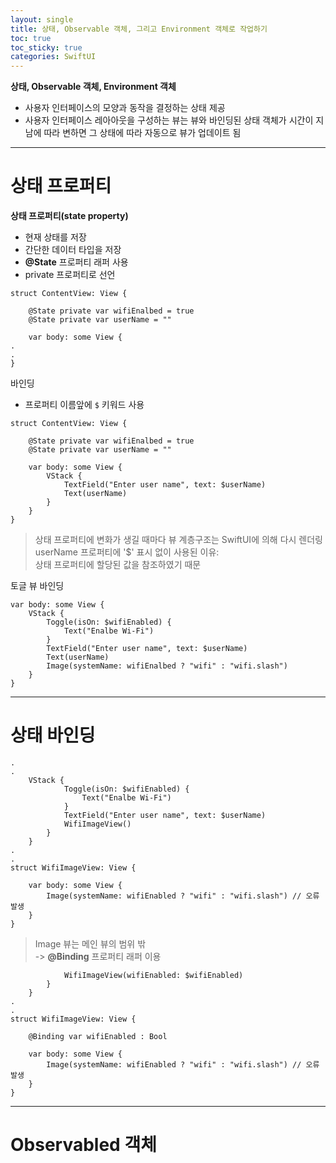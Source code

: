 ```yaml
---
layout: single
title: 상태, Observable 객체, 그리고 Environment 객체로 작업하기
toc: true
toc_sticky: true
categories: SwiftUI
---
```

**상태, Observable 객체, Environment 객체**
* 사용자 인터페이스의 모양과 동작을 결정하는 상태 제공
* 사용자 인터페이스 레아아웃을 구성하는 뷰는 뷰와 바인딩된 상태 객체가 시간이 지남에 따라 변하면 그 상태에 따라 자동으로 뷰가 업데이트 됨

------------

# 상태 프로퍼티
**상태 프로퍼티(state property)**
* 현재 상태를 저장
* 간단한 데이터 타입을 저장
* **@State** 프로퍼티 래퍼 사용
* private 프로퍼티로 선언

```
struct ContentView: View {

    @State private var wifiEnalbed = true
    @State private var userName = ""
    
    var body: some View {
.
.
}
```
바인딩
* 프로퍼티 이름앞에 ```$``` 키워드 사용

```
struct ContentView: View {

    @State private var wifiEnalbed = true
    @State private var userName = ""
    
    var body: some View {
        VStack {
            TextField("Enter user name", text: $userName)
            Text(userName)
        }
    }
}
```
> 상태 프로퍼티에 변화가 생길 때마다 뷰 계층구조는 SwiftUI에 의해 다시 렌더링<br/>
> userName 프로퍼티에 '$' 표시 없이 사용된 이유:<br/>
> 상태 프로퍼티에 할당된 값을 참조하였기 때문

토글 뷰 바인딩
```
var body: some View {
    VStack {
        Toggle(isOn: $wifiEnabled) {
            Text("Enalbe Wi-Fi")
        }
        TextField("Enter user name", text: $userName)
        Text(userName)
        Image(systemName: wifiEnalbed ? "wifi" : "wifi.slash")
    }
}
```

-------------

# 상태 바인딩
```
.
.
    VStack {
            Toggle(isOn: $wifiEnabled) {
                Text("Enalbe Wi-Fi")
            }
            TextField("Enter user name", text: $userName)
            WifiImageView()
        }
    }
.
.
struct WifiImageView: View {

    var body: some View {
        Image(systemName: wifiEnabled ? "wifi" : "wifi.slash") // 오류 발생
    }
}
```
> Image 뷰는 메인 뷰의 범위 밖<br/>
> -> **@Binding** 프로퍼티 래퍼 이용

```
            WifiImageView(wifiEnabled: $wifiEnabled)
        }
    }
.
.
struct WifiImageView: View {

    @Binding var wifiEnabled : Bool

    var body: some View {
        Image(systemName: wifiEnabled ? "wifi" : "wifi.slash") // 오류 발생
    }
}
```

-----------

# Observabled 객체

